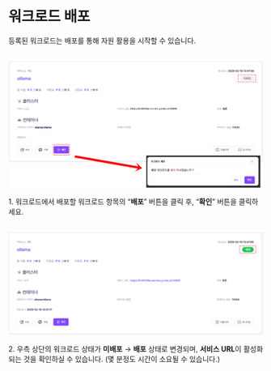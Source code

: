 # **워크로드 배포**

등록된 워크로드는 배포를 통해 자원 활용을 시작할 수 있습니다. <br><br>

![워크로드 배포 배포 과정 이미지.PNG](img/deploy-workload/워크로드%20배포%20배포%20과정%20이미지.PNG)

1\. 워크로드에서 배포할 워크로드 항목의 “**배포**” 버튼을 클릭 후, “**확인**” 버튼을 클릭하세요. <br><br>

![워크로드 배포 배포 전환 이미지.PNG](img/deploy-workload/워크로드%20배포%20배포%20전환%20이미지.PNG)

2\. 우측 상단의 워크로드 상태가 **미배포** → **배포** 상태로 변경되며, **서비스 URL**이 활성화 되는 것을 확인하실 수 있습니다. (몇 분정도 시간이 소요될 수 있습니다.) <br>